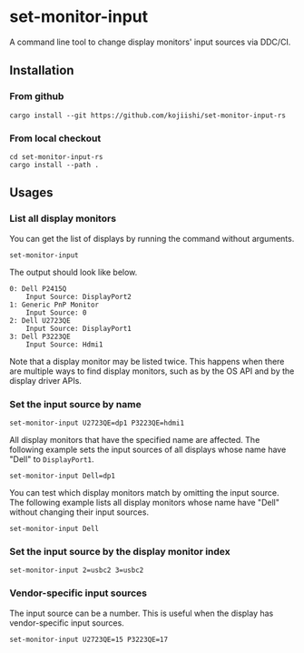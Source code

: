 # set-monitor-input

A command line tool to change display monitors' input sources via DDC/CI.

## Installation

### From github

```shell-session
cargo install --git https://github.com/kojiishi/set-monitor-input-rs
```

### From local checkout

```shell-session
cd set-monitor-input-rs
cargo install --path .
```

## Usages

### List all display monitors
You can get the list of displays by running the command without arguments.
```shell-session
set-monitor-input
```
The output should look like below.
```shell-session
0: Dell P2415Q
    Input Source: DisplayPort2
1: Generic PnP Monitor
    Input Source: 0
2: Dell U2723QE
    Input Source: DisplayPort1
3: Dell P3223QE
    Input Source: Hdmi1
```

Note that a display monitor may be listed twice.
This happens when there are multiple ways to find display monitors,
such as by the OS API and by the display driver APIs.

### Set the input source by name
```shell-session
set-monitor-input U2723QE=dp1 P3223QE=hdmi1
```

All display monitors that have the specified name are affected.
The following example sets the input sources of all displays
whose name have "Dell" to `DisplayPort1`.
```shell-session
set-monitor-input Dell=dp1
```
You can test which display monitors match
by omitting the input source.
The following example lists all display monitors
whose name have "Dell" without changing their input sources.
```shell-session
set-monitor-input Dell
```

### Set the input source by the display monitor index
```shell-session
set-monitor-input 2=usbc2 3=usbc2
```

###  Vendor-specific input sources
The input source can be a number.
This is useful when the display has vendor-specific input sources.
```shell-session
set-monitor-input U2723QE=15 P3223QE=17
```
